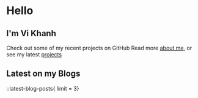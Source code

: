 # Hello

## I'm Vi Khanh

Check out some of my recent projects on GitHub
Read more [about me](/about), or see my latest [projects](/projects)


## Latest on my Blogs

::latest-blog-posts{ limit = 3}
